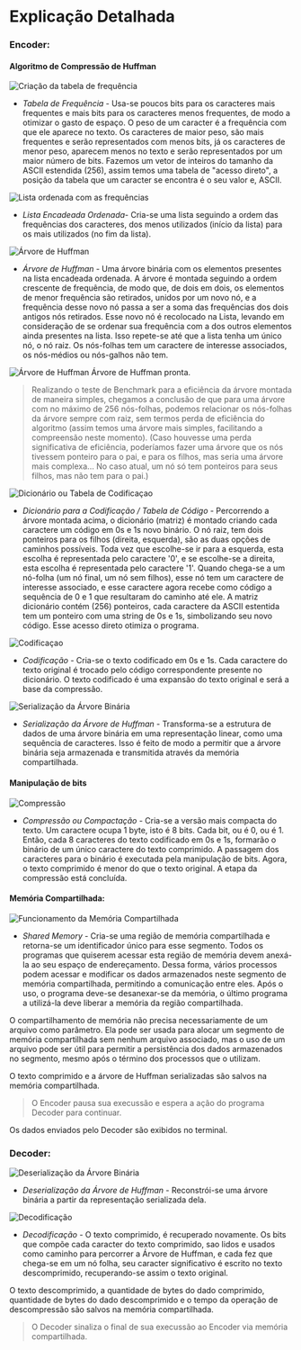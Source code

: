 # Explicação Detalhada

### Encoder: 
 

#### Algoritmo de Compressão de Huffman

![Criação da tabela de frequência](./img/Freqtab.PNG)

- *Tabela de Frequência* - Usa-se poucos bits para os caracteres mais frequentes e mais bits para os caracteres menos frequentes, de modo a otimizar o gasto de espaço. O peso de um caracter é a frequência com que ele aparece no texto. Os caracteres de maior peso, são mais frequentes e serão representados com menos bits, já os caracteres de menor peso, aparecem menos no texto e serão representados por um maior número de bits. 
Fazemos um vetor de inteiros do tamanho da ASCII estendida (256), assim temos uma tabela de "acesso direto", a posição da tabela que um caracter se encontra é o seu valor e, ASCII.

![Lista ordenada com as frequências](./img/Freqlist.PNG)

- *Lista Encadeada Ordenada*- Cria-se uma lista seguindo a ordem das frequências dos caracteres, dos menos utilizados (início da lista) para os mais utilizados (no fim da lista).

![Árvore de Huffman](./img/Hufftree.PNG)

- *Árvore de Huffman* - Uma árvore binária com os elementos presentes na lista encadeada ordenada. A árvore é montada seguindo a ordem crescente de frequência, de modo que, de dois em dois, os elementos de menor frequência são retirados, unidos por um novo nó, e a frequência desse novo nó passa a ser a soma das frequências dos dois antigos nós retirados. Esse novo nó é recolocado na Lista, levando em consideração de se ordenar sua frequência com a dos outros elementos ainda presentes na lista. Isso repete-se até que a lista tenha um único nó, o nó raiz. Os nós-folhas tem um caractere de interesse associados, os nós-médios ou nós-galhos não tem.

![Árvore de Huffman](./img/Hufftree2.PNG)
Árvore de Huffman pronta.

>Realizando o teste de Benchmark para a eficiência da árvore montada de maneira simples, chegamos a conclusão de que para uma árvore com no máximo de 256 nós-folhas, podemos relacionar os nós-folhas da árvore sempre com raiz, sem termos perda de eficiência do algoritmo (assim temos uma árvore mais simples, facilitando a compreensão neste momento). (Caso houvesse uma perda significativa de eficiência, poderíamos fazer uma árvore que os nós tivessem ponteiro para o pai, e para os filhos, mas seria uma árvore mais complexa... No caso atual, um nó só tem ponteiros para seus filhos, mas não tem para o pai.)

![Dicionário ou Tabela de Codificaçao](./img/Dict.PNG)

- *Dicionário para a Codificação / Tabela de Código* - Percorrendo a árvore montada acima, o dicionário (matriz) é montado criando cada caractere um código em 0s e 1s novo binário. O nó raiz, tem dois ponteiros para os filhos (direita, esquerda), são as duas opções de caminhos possíveis. Toda vez que escolhe-se ir para a esquerda, esta escolha é representada pelo caractere '0', e se escolhe-se a direita, esta escolha é representada pelo caractere '1'. Quando chega-se a um nó-folha (um nó final, um nó sem filhos), esse nó tem um caractere de interesse associado, e esse caractere agora recebe como código a sequência de 0 e 1 que resultaram do caminho até ele. A matriz dicionário contém (256) ponteiros, cada caractere da ASCII estentida tem um ponteiro com uma string de 0s e 1s, simbolizando seu novo código. Esse acesso direto otimiza o programa.

![Codificaçao](./img/Cod.PNG)

- *Codificação* - Cria-se o texto codificado em 0s e 1s. Cada caractere do texto original é trocado pelo código correspondente presente no dicionário. O texto codificado é uma expansão do texto original e será a base da compressão.

![Serialização da Árvore Binária](./img/Serialize.PNG)

- *Serialização da Árvore de Huffman* - Transforma-se a estrutura de dados de uma árvore binária em uma representação linear, como uma sequência de caracteres. Isso é feito de modo a permitir que a árvore binária seja armazenada e transmitida através da memória compartilhada.

#### Manipulação de bits

![Compressão](./img/Compress.PNG)

- *Compressão ou Compactação* - Cria-se a versão mais compacta do texto. Um caractere ocupa 1 byte, isto é 8 bits. Cada bit, ou é 0, ou é 1. Então, cada 8 caracteres do texto codificado em 0s e 1s, formarão o binário de um único caractere do texto comprimido. A passagem dos caracteres para o binário é executada pela manipulação de bits. Agora, o texto comprimido é menor do que o texto original. A etapa da compressão está concluída.

#### Memória Compartilhada:

![Funcionamento da Memória Compartilhada](./img/SMem.PNG)

- *Shared Memory* - Cria-se uma região de memória compartilhada e retorna-se um identificador único para esse segmento. Todos os programas que quiserem acessar esta região de memória devem anexá-la ao seu espaço de endereçamento. Dessa forma, vários processos podem acessar e modificar os dados armazenados neste segmento de memória compartilhada, permitindo a comunicação entre eles. Após o uso, o programa deve-se desanexar-se da memória, o último programa a utilizá-la deve liberar a memória da região compartilhada. 

O compartilhamento de memória não precisa necessariamente de um arquivo como parâmetro. Ela pode ser usada para alocar um segmento de memória compartilhada sem nenhum arquivo associado, mas o uso de um arquivo pode ser útil para permitir a persistência dos dados armazenados no segmento, mesmo após o término dos processos que o utilizam.

O texto comprimido e a árvore de Huffman serializadas são salvos na memória compartilhada.

>O Encoder pausa sua execussão e espera a ação do programa Decoder para continuar.

Os dados enviados pelo Decoder são exibidos no terminal. 

### Decoder:

![Deserialização da Árvore Binária](./img/Deserialize.PNG)

- *Deserialização da Árvore de Huffman* - Reconstrói-se uma árvore binária a partir da representação serializada dela. 

![Decodificação](./img/Decod.PNG)

- *Decodificação* - O texto comprimido, é recuperado novamente. Os bits que compõe cada caracter do texto comprimido, sao lidos e usados como caminho para percorrer a Árvore de Huffman, e cada fez que chega-se em um nó folha, seu caracter significativo é escrito no texto descomprimido, recuperando-se assim o texto original.

O texto descomprimido, a quantidade de bytes do dado comprimido, quantidade de bytes do dado descomprimido e o tempo da operação de descompressão são salvos na memória compartilhada. 

>O Decoder sinaliza o final de sua execussão ao Encoder via memória compartilhada.